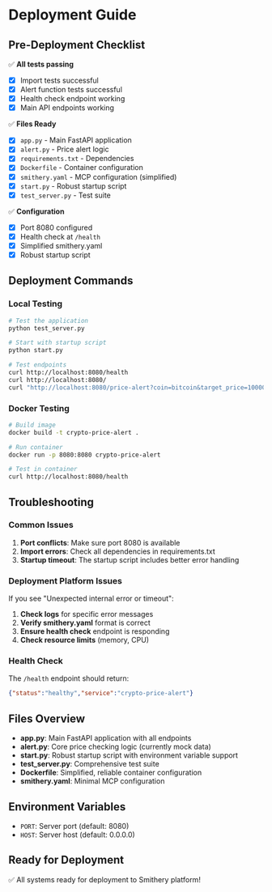 # Deployment Guide

## Pre-Deployment Checklist

✅ **All tests passing**
- [x] Import tests successful
- [x] Alert function tests successful  
- [x] Health check endpoint working
- [x] Main API endpoints working

✅ **Files Ready**
- [x] `app.py` - Main FastAPI application
- [x] `alert.py` - Price alert logic
- [x] `requirements.txt` - Dependencies
- [x] `Dockerfile` - Container configuration
- [x] `smithery.yaml` - MCP configuration (simplified)
- [x] `start.py` - Robust startup script
- [x] `test_server.py` - Test suite

✅ **Configuration**
- [x] Port 8080 configured
- [x] Health check at `/health`
- [x] Simplified smithery.yaml
- [x] Robust startup script

## Deployment Commands

### Local Testing
```bash
# Test the application
python test_server.py

# Start with startup script
python start.py

# Test endpoints
curl http://localhost:8080/health
curl http://localhost:8080/
curl "http://localhost:8080/price-alert?coin=bitcoin&target_price=1000000"
```

### Docker Testing
```bash
# Build image
docker build -t crypto-price-alert .

# Run container
docker run -p 8080:8080 crypto-price-alert

# Test in container
curl http://localhost:8080/health
```

## Troubleshooting

### Common Issues

1. **Port conflicts**: Make sure port 8080 is available
2. **Import errors**: Check all dependencies in requirements.txt
3. **Startup timeout**: The startup script includes better error handling

### Deployment Platform Issues

If you see "Unexpected internal error or timeout":

1. **Check logs** for specific error messages
2. **Verify smithery.yaml** format is correct
3. **Ensure health check** endpoint is responding
4. **Check resource limits** (memory, CPU)

### Health Check

The `/health` endpoint should return:
```json
{"status":"healthy","service":"crypto-price-alert"}
```

## Files Overview

- **app.py**: Main FastAPI application with all endpoints
- **alert.py**: Core price checking logic (currently mock data)
- **start.py**: Robust startup script with environment variable support
- **test_server.py**: Comprehensive test suite
- **Dockerfile**: Simplified, reliable container configuration
- **smithery.yaml**: Minimal MCP configuration

## Environment Variables

- `PORT`: Server port (default: 8080)
- `HOST`: Server host (default: 0.0.0.0)

## Ready for Deployment

✅ All systems ready for deployment to Smithery platform!
